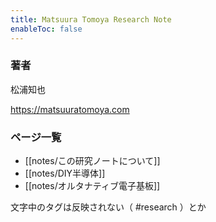 ```yaml
---
title: Matsuura Tomoya Research Note 
enableToc: false
---
```


### 著者

松浦知也

https://matsuuratomoya.com

### ページ一覧

- [[notes/この研究ノートについて]]
- [[notes/DIY半導体]]
- [[notes/オルタナティブ電子基板]]

文字中のタグは反映されない（ #research ）とか
